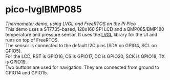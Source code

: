 # pico-lvglBMP085
*Thermometer demo, using LVGL and FreeRTOS on the Pi Pico* \
This demo uses a ST7735-based, 128x160 SPI LCD and a BMP085/BMP180 temperature and pressure sensor. It uses the [LVGL](https://github.com/lvgl/lvgl) library for the UI and runs on top of
FreeRTOS.\
The sensor is connected to the default I2C pins (SDA on GPIO4, SCL on GPIO5).\
For the LCD, RST is GPIO16, CS is GPIO17, DC is GPIO20, SCK is GPIO18, TX is GPIO19.\
Two buttons are used for navigation. They are connected from ground to GPIO14 and GPIO15.

